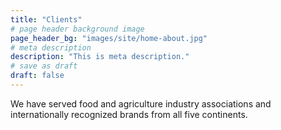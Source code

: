 ```yaml
---
title: "Clients"
# page header background image
page_header_bg: "images/site/home-about.jpg"
# meta description
description: "This is meta description."
# save as draft
draft: false
---
```


We have served food and agriculture industry associations and internationally recognized brands from all five continents.